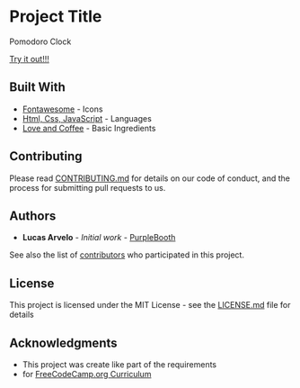 # Project Title

Pomodoro Clock

[Try it out!!!](https://lucasarvelo.github.io/pomodoro-clock/)

## Built With

- [Fontawesome](https://fontawesome.com/) - Icons
- [Html, Css, JavaScript](https://developer.mozilla.org/bm/docs/Web) - Languages
- [Love and Coffee](https://i.pinimg.com/originals/33/60/46/3360469bd78f89b6ec2f4f022e78a37f.jpg) - Basic Ingredients

## Contributing

Please read [CONTRIBUTING.md](CONTRIBUTING.md) for details on our code of conduct, and the process for submitting pull requests to us.

## Authors

- **Lucas Arvelo** - _Initial work_ - [PurpleBooth](https://github.com/lucasarvelo)

See also the list of [contributors](https://github.com/pomodoro-clock/project/contributors) who participated in this project.

## License

This project is licensed under the MIT License - see the [LICENSE.md](LICENSE) file for details

## Acknowledgments

- This project was create like part of the requirements
- for [FreeCodeCamp.org Curriculum](https://www.freecodecamp.org/)
